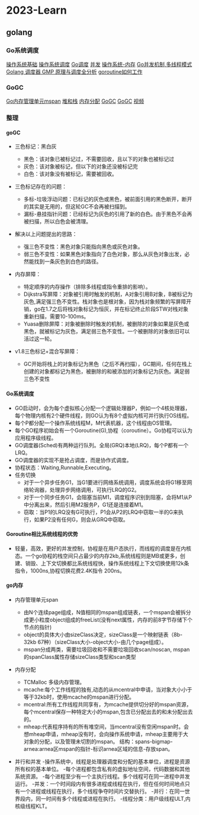 # 2023-Learn
## golang
### Go系统调度
[操作系统基础](https://xiaolincoding.com/os/#%E5%B0%8F%E7%99%BD%E9%80%82%E5%90%88%E7%9C%8B%E5%90%97)
[操作系统调度](https://www.ardanlabs.com/blog/2018/08/scheduling-in-go-part1.html)
[Go调度](https://www.ardanlabs.com/blog/2018/08/scheduling-in-go-part2.html)
[并发](https://www.ardanlabs.com/blog/2018/08/scheduling-in-go-part3.html)
[操作系统-内存](https://xiaolincoding.com/os/3_memory/vmem.html#%E8%99%9A%E6%8B%9F%E5%86%85%E5%AD%98)
[Go并发机制,多线程模式](https://www.alibabacloud.com/forum/read-916)
[Golang 调度器 GMP 原理与调度全分析](https://learnku.com/articles/41728)
[goroutine如何工作](https://medium.com/the-polyglot-programmer/what-are-goroutines-and-how-do-they-actually-work-f2a734f6f991)

### GoGC
[Go内存管理单元mspan](https://mp.weixin.qq.com/s?__biz=MzA5MDEwMDYyOA==&mid=2454620147&idx=1&sn=0cf6b70a3dd47e8288701183d91649e8&chksm=87aae108b0dd681e46c2616958c0a6a8fecd9ebbd2b728ef3a1cd43e9f38e3ba5e27951e0dae&scene=21#wechat_redirect)
[堆和栈](https://cloud.tencent.com/developer/news/731210)
[内存分配](https://juejin.cn/post/6844903795739082760)
[GoGC](https://www.cnblogs.com/luozhiyun/p/14564903.html)
[GoGC](https://golang.design/under-the-hood/zh-cn/part2runtime/ch08gc/barrier/)
[视频](https://www.youtube.com/playlist?list=PL_GrAPKmuajz6T5EBXGbEgx9LciuuryHD)

### 整理
#### goGC
- 三色标记：黑白灰
  - 黑色：该对象已被标记过，不需要回收，且以下的对象也被标记过
  - 灰色：该对象被标记，但以下的对象还没被标记完
  - 白色：该对象没有被标记，需要被回收。
  
- 三色标记存在的问题：
  - 多标-垃圾浮动问题：已标记的灰色或黑色，被前面引用的黑色断开，断开的其实是无用的，但这轮GC不会再被扫描到。
  - 漏标-悬挂指针问题：已经标记为灰色的引用了新的白色。由于黑色不会再被扫描，所以白色会被清理。

-  解决以上问题提出的思路：
    - 强三色不变性：黑色对象只能指向黑色或灰色对象。
    - 弱三色不变性：如果黑色对象指向了白色对象，那么从灰色对象出发，必然能找到一条灰色到白色的路径。

- 内存屏障：
    - 特定顺序的内存操作（排除多线程或指令重排的影响）。
    - Dijkstra写屏障：对象被引用时触发的机制，A对象引用B对象，B被标记为灰色,满足强三色不变性。栈对象也是根对象，因为栈对象频繁的写屏障开销，go在1.7之后将栈对象标记为恒灰，并在标记终止阶段STW对栈对象重新扫描，需要10-100ms。
    - Yuasa删除屏障：对象被删除时触发的机制，被删除的对象如果是灰色或黑色，就被标记为灰色，满足弱三色不变性。一个被删除的对象依旧可以活过这一轮。
 - v1.8三色标记+混合写屏障：
    - GC开始将栈上的对象标记为黑色（之后不再扫描），GC期间，任何在栈上创建的对象都标记为黑色，被删除的和被添加的对象标记为灰色。满足弱三色不变性

#### Go系统调度
- GO启动时，会为每个虚拟核心分配一个逻辑处理器P，例如一个4核处理器，每个物理内核有2个硬件线程，则GO认为有8个虚拟内核可并行执行OS线程。
- 每个P都分配一个操作系统线程M，M代表机器，这个线程由OS管理。
- 每个GO程序初始会有一个Goroutine(G),协程（coroutine）。Go协程可以认为应用程序级线程。
- GO调度器(Sched)有两种运行队列。全局(GRQ)本地(LRQ)，每个P都有一个LRQ。
- GO调度器的实现不是抢占调度，而是协作式调度。
- 协程状态：Waiting,Runnable,Executing。
- 任务切换
  - 对于一个异步任务G1，当G1要进行网络系统调用，调度系统会将G1移至网络轮询器，处理异步网络调用，可执行LRQ的G2。
  - 对于一个同步任务G1，会阻塞当前M1，调度程序识别到阻塞，会将M1从P中分离出来，然后引用M2服务P，G1还是连接着M1。
  - 窃取：当P1的LRQ没有G可执行，P1会从P2的LRQ中窃取一半的G来执行，如果P2没有任何G，则会从GRQ中窃取。
  
#### Goroutine相比系统线程的优势
- 轻量，高效，更好的并发控制，协程是在用户态执行，而线程的调度是在内核态。一个go协程的栈空间只占最少的内存2kb,系统线程则是MB或更多，创建、销毁、上下文切换都比系统线程快，操作系统线程上下文切换使用12k条指令，1000ns,协程切换花费2.4K指令 200ns。

#### go内存
- 内存管理单元span
  - 由N个连续page组成，N值相同的mspan组成链表，一个mspan会被拆分成更小粒度object组成的freeList(没有next属性，内存的前8字节存储下个节点的指针)
  - object的具体大小由sizeClass决定，sizeClass是一个映射链表（8b-32kb 67种）（sizeClass大小-object大小-由几个page组成）。
  - mspan分成两类，需要垃圾回收和不需要垃圾回收scan/noscan, mspan的spanClass属性存储sizeClass类型和scan类型

- 内存分配
  - TCMalloc 多级内存管理。
  - mcache:每个工作线程的独有,动态的从mcentral中申请，当对象大小小于等于32kb时，使用mcache的mspan进行分配。
  - mcentral:所有工作线程共同享有，为mcache提供切分好的mspan资源，每个mcentral保存一种特定大小的mspan,包含已分配出去的和未分配出去的。
  - mheap:代表程序持有的所有堆空间，当mcentral没有空闲mspan时。会想mheap申请，mheap没有时，会向操作系统申请，mheap主要用于大对象的分配，以及管理未切割的mspan。 结构：spans-bigmap-arnea:arnea区mspan的指针-标识arnea区域的信息-存放span。
  
- 并行和并发
  -操作系统中，线程是处理器调度和分配的基本单位，进程是资源所有权的基本单位。
  -每个进程都包含私有的虚拟地址空间，代码数据和其他系统资源。
  -每个进程至少有一个主执行线程。多个线程可在同一进程中并发运行。
  -并发：一个时间段内有很多进程或线程在执行，但在任何时间地点只有一个进程或线程在执行，多个线程争夺时间片交替执行。
  -并行：在同一世界段内，同一时间有多个线程或进程在执行。
  -线程分类：用户级线程ULT,内核级线程KLT。
